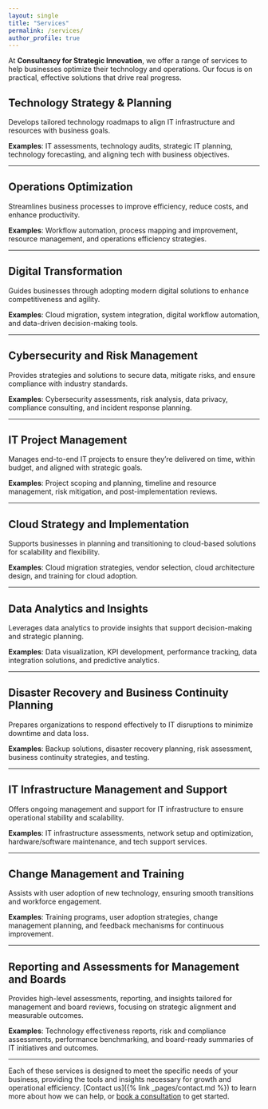 ```yaml
---
layout: single
title: "Services"
permalink: /services/
author_profile: true
---
```


At **Consultancy for Strategic Innovation**, we offer a range of services to help businesses optimize their technology and operations. Our focus is on practical, effective solutions that drive real progress.

## Technology Strategy & Planning
Develops tailored technology roadmaps to align IT infrastructure and resources with business goals.

**Examples**: IT assessments, technology audits, strategic IT planning, technology forecasting, and aligning tech with business objectives.

---

## Operations Optimization
Streamlines business processes to improve efficiency, reduce costs, and enhance productivity.

**Examples**: Workflow automation, process mapping and improvement, resource management, and operations efficiency strategies.

---

## Digital Transformation
Guides businesses through adopting modern digital solutions to enhance competitiveness and agility.

**Examples**: Cloud migration, system integration, digital workflow automation, and data-driven decision-making tools.

---

## Cybersecurity and Risk Management
Provides strategies and solutions to secure data, mitigate risks, and ensure compliance with industry standards.

**Examples**: Cybersecurity assessments, risk analysis, data privacy, compliance consulting, and incident response planning.

---

## IT Project Management
Manages end-to-end IT projects to ensure they’re delivered on time, within budget, and aligned with strategic goals.

**Examples**: Project scoping and planning, timeline and resource management, risk mitigation, and post-implementation reviews.

---

## Cloud Strategy and Implementation
Supports businesses in planning and transitioning to cloud-based solutions for scalability and flexibility.

**Examples**: Cloud migration strategies, vendor selection, cloud architecture design, and training for cloud adoption.

---

## Data Analytics and Insights
Leverages data analytics to provide insights that support decision-making and strategic planning.

**Examples**: Data visualization, KPI development, performance tracking, data integration solutions, and predictive analytics.

---

## Disaster Recovery and Business Continuity Planning
Prepares organizations to respond effectively to IT disruptions to minimize downtime and data loss.

**Examples**: Backup solutions, disaster recovery planning, risk assessment, business continuity strategies, and testing.

---

## IT Infrastructure Management and Support
Offers ongoing management and support for IT infrastructure to ensure operational stability and scalability.

**Examples**: IT infrastructure assessments, network setup and optimization, hardware/software maintenance, and tech support services.

---

## Change Management and Training
Assists with user adoption of new technology, ensuring smooth transitions and workforce engagement.

**Examples**: Training programs, user adoption strategies, change management planning, and feedback mechanisms for continuous improvement.

---

## Reporting and Assessments for Management and Boards
Provides high-level assessments, reporting, and insights tailored for management and board reviews, focusing on strategic alignment and measurable outcomes.

**Examples**: Technology effectiveness reports, risk and compliance assessments, performance benchmarking, and board-ready summaries of IT initiatives and outcomes.

---

Each of these services is designed to meet the specific needs of your business, providing the tools and insights necessary for growth and operational efficiency. [Contact us]({% link _pages/contact.md %}) to learn more about how we can help, or [book a consultation](https://garethcomau.simplybook.me) to get started.
